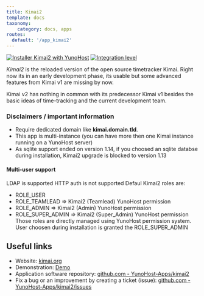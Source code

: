 ```yaml
---
title: Kimai2
template: docs
taxonomy:
    category: docs, apps
routes:
  default: '/app_kimai2'
---
```


[![Installer Kimai2 with YunoHost](https://install-app.yunohost.org/install-with-yunohost.svg)](https://install-app.yunohost.org/?app=kimai2) [![Integration level](https://dash.yunohost.org/integration/kimai2.svg)](https://dash.yunohost.org/appci/app/kimai2)

*Kimai2* is the reloaded version of the open source timetracker Kimai. Right now its in an early development phase, its usable but some advanced features from Kimai v1 are missing by now.

Kimai v2 has nothing in common with its predecessor Kimai v1 besides the basic ideas of time-tracking and the current development team.

### Disclaimers / important information

* Require dedicated domain like **kimai.domain.tld**.
* This app is multi-instance (you can have more then one Kimai instance running on a YunoHost server)
* As sqlite support ended on version 1.14, if you choosed an sqlite databse during installation, Kimai2 upgrade is blocked to version 1.13

#### Multi-user support

LDAP is supported HTTP auth is not supported Defaul Kimai2 roles are:
* ROLE_USER
* ROLE_TEAMLEAD => Kimai2 (Teamlead) YunoHost permission
* ROLE_ADMIN => Kimai2 (Admin) YunoHost permission
* ROLE_SUPER_ADMIN => Kimai2 (Super_Admin) YunoHost permission
Those roles are directly managed using YunoHost permission system. User choosen during installation is granted the ROLE_SUPER_ADMIN


## Useful links

+ Website: [kimai.org](https://www.kimai.org/)
+ Demonstration: [Demo](https://www.kimai.org/demo/)
+ Application software repository: [github.com - YunoHost-Apps/kimai2](https://github.com/YunoHost-Apps/kimai2_ynh)
+ Fix a bug or an improvement by creating a ticket (issue): [github.com - YunoHost-Apps/kimai2/issues](https://github.com/YunoHost-Apps/kimai2_ynh/issues)
